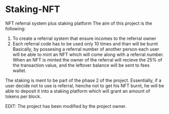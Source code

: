 # Staking-NFT
NFT referral system plus staking platform
The aim of this project is the following:
  1) To create a referral system that ensure incomes to the referral owner
  2) Each referral code has to be used only 10 times and than will be burnt
Basically, by possesing a referral number of another person each user will be able to mint an NFT which will come along with a referral number. When an NFT is minted the owner of the referral will recieve the 25% of the transaction value, and the leftover balance will be sent to fees wallet.

The staking is ment to be part of the phase 2 of the project. Essentially, if a user decide not to use is referral, henche not to get his NFT burnt, he will be able to deposit it into a staking platform which will grant an amount of tokens per block.

EDIT:
The project has been modified by the project owner.
